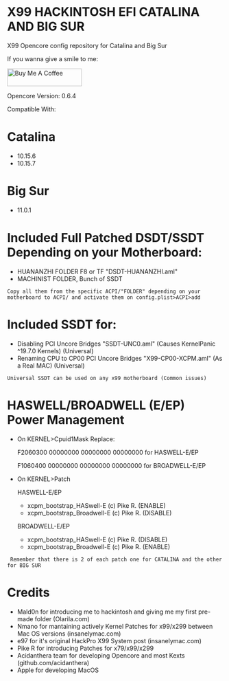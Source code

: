 # X99 HACKINTOSH EFI CATALINA AND BIG SUR
X99 Opencore config repository for Catalina and Big Sur



If you wanna give a smile to me:

<a href="https://buymeacoffee.com/UHSEGfn" target="_blank"><img src="https://cdn.buymeacoffee.com/buttons/default-orange.png" alt="Buy Me A Coffee" height="41" width="174"></a>





Opencore Version: 0.6.4

Compatible With:

# Catalina
 - 10.15.6
 - 10.15.7

# Big Sur
 - 11.0.1

# Included Full Patched DSDT/SSDT Depending on your Motherboard:

 - HUANANZHI FOLDER F8 or TF "DSDT-HUANANZHI.aml"
 - MACHINIST FOLDER, Bunch of SSDT

 ```
Copy all them from the specific ACPI/"FOLDER" depending on your motherboard to ACPI/ and activate them on config.plist>ACPI>add 
 ```

# Included SSDT for:

 - Disabling PCI Uncore Bridges  "SSDT-UNC0.aml" (Causes KernelPanic ^19.7.0 Kernels) (Universal)
 - Renaming CPU to CP00 PCI Uncore Bridges  "X99-CP00-XCPM.aml" (As a Real MAC) (Universal)


 ```
Universal SSDT can be used on any x99 motherboard (Common issues)
 ```

# HASWELL/BROADWELL (E/EP) Power Management

 - On KERNEL>Cpuid1Mask
  Replace:

   F2060300 00000000 00000000 00000000 for HASWELL-E/EP
   
   F1060400 00000000 00000000 00000000 for BROADWELL-E/EP

 - On KERNEL>Patch

	HASWELL-E/EP
  
   	 - xcpm_bootstrap_HASwell-E (c) Pike R.  		(ENABLE)
     - xcpm_bootstrap_Broadwell-E (c) Pike R.  	(DISABLE)

    BROADWELL-E/EP
     - xcpm_bootstrap_HASwell-E (c) Pike R.     (DISABLE)
     - xcpm_bootstrap_Broadwell-E (c) Pike R.  	(ENABLE)
```
 Remember that there is 2 of each patch one for CATALINA and the other for BIG SUR
```
# Credits
  
  - Mald0n for introducing me to hackintosh and giving me my first pre-made folder (Olarila.com)
  - Nmano for mantaining actively Kernel Patches for x99/x299 between Mac OS versions (insanelymac.com)
  - e97 for it's original HackPro X99 System post (insanelymac.com)
  - Pike R for introducing Patches for x79/x99/x299 
  - Acidanthera team for developing Opencore and most Kexts (github.com/acidanthera)
  - Apple for developing MacOS


